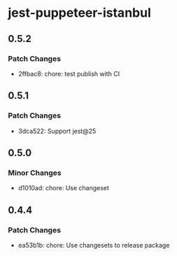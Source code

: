 # jest-puppeteer-istanbul

## 0.5.2

### Patch Changes

-   2ffbac8: chore: test publish with CI

## 0.5.1

### Patch Changes

-   3dca522: Support jest@25

## 0.5.0

### Minor Changes

-   d1010ad: chore: Use changeset

## 0.4.4

### Patch Changes

-   ea53b1b: chore: Use changesets to release package
